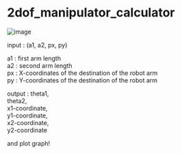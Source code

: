 # 2dof_manipulator_calculator
  
  
![image](https://user-images.githubusercontent.com/81808758/190859297-138d7569-7b13-4528-b2e9-b68b4ae1d4df.png)
  
input : (a1, a2, px, py)  
  
  a1 : first arm length  
  a2 : second arm length  
  px : X-coordinates of the destination of the robot arm  
  py : Y-coordinates of the destination of the robot arm  

output :
  theta1,  
  theta2,  
  x1-coordinate,  
  y1-coordinate,  
  x2-coordinate,  
  y2-coordinate  

and plot graph!
